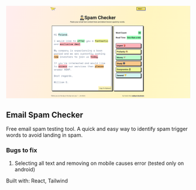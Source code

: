 ![Screenshot of website](https://raw.githubusercontent.com/TheBoringBOT/email-spam-word-checker/main/public/screenshot.png)

## Email Spam Checker

Free email spam testing tool. A quick and easy way to identify spam trigger words to avoid landing in spam.

### Bugs to fix

1.  Selecting all text and removing on mobile causes error (tested only on android)

Built with: React, Tailwind
